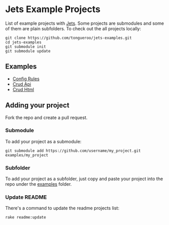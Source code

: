 # Jets Example Projects

List of example projects with [Jets](http://rubyonjets.com/). Some projects are submodules and some of them are plain subfolders. To check out the all projects locally:

    git clone https://github.com/tongueroo/jets-examples.git
    cd jets-examples
    git submodule init
    git submodule update

## Examples

* [Config Rules](https://github.com/tongueroo/jets-example-config-rules/tree/12dfa10acaffe7117790dd6e8bbc7d4bcf97f245)
* [Crud Api](https://github.com/tongueroo/jets-example-crud-api/tree/3b88932e5dce4b789fba866711e934e0228cd1de)
* [Crud Html](https://github.com/tongueroo/jets-example-crud-html/tree/5cf0d3d4958bacfc678258fa957e64c4041b7ff9)

## Adding your project

Fork the repo and create a pull request.

### Submodule

To add your project as a submodule:

    git submodule add https://github.com/username/my_project.git examples/my_project

### Subfolder

To add your project as a subfolder, just copy and paste your project into the repo under the [examples](examples) folder.

### Update README

There's a command to update the readme projects list:

    rake readme:update
